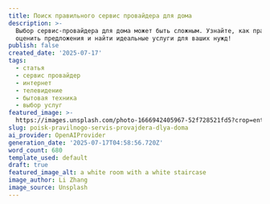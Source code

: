 ```yaml
---
title: Поиск правильного сервис провайдера для дома
description: >-
  Выбор сервис-провайдера для дома может быть сложным. Узнайте, как правильно
  оценить предложения и найти идеальные услуги для ваших нужд!
publish: false
created_date: '2025-07-17'
tags:
  - статья
  - сервис провайдер
  - интернет
  - телевидение
  - бытовая техника
  - выбор услуг
featured_image: >-
  https://images.unsplash.com/photo-1666942405967-52f728521fd5?crop=entropy&cs=tinysrgb&fit=max&fm=jpg&ixid=M3w3NTU1NDV8MHwxfHNlYXJjaHwxfHwlRDAlOUYlRDAlQkUlRDAlQjglRDElODElRDAlQkElMjAlRDAlQkYlRDElODAlRDAlQjAlRDAlQjIlRDAlQjglRDAlQkIlRDElOEMlRDAlQkQlRDAlQkUlRDAlQjMlRDAlQkUlMjAlRDElODElRDAlQjUlRDElODAlRDAlQjIlRDAlQjglRDElODElMjAlRDAlQkYlRDElODAlRDAlQkUlRDAlQjIlRDAlQjAlRDAlQjklRDAlQjQlRDAlQjUlRDElODAlRDAlQjAlMjAlRDAlQjQlRDAlQkIlRDElOEYlMjAlRDAlQjQlRDAlQkUlRDAlQkMlRDAlQjAlMjBjb25jZXB0JTIwYWJzdHJhY3QlMjBtb2Rlcm58ZW58MHwwfHx8MTc1MjcyODMzN3ww&ixlib=rb-4.1.0&q=80&w=1080
slug: poisk-pravilnogo-servis-provajdera-dlya-doma
ai_provider: OpenAIProvider
generation_date: '2025-07-17T04:58:56.720Z'
word_count: 680
template_used: default
draft: true
featured_image_alt: a white room with a white staircase
image_author: Li Zhang
image_source: Unsplash
---
```


